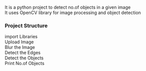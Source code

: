 It is a python project to detect no.of objects in a given image <br>
It uses OpenCV library for image processing and object detection <br>
### Project Structure
import Libraries<br>
Upload Image <br>
Blur the Image <br>
Detect the Edges <br>
Detect the Objects <br>
Print No.of Objects 
